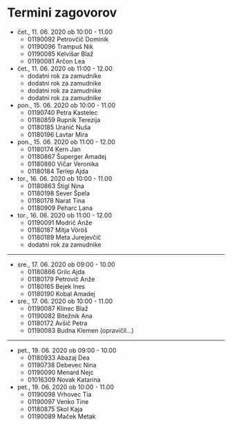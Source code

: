 # Termini zagovorov

- čet., 11. 06. 2020 ob 10:00 - 11.00   
    + 01190092 Petrovčič Dominik
    + 01190096 Trampuš Nik
    + 01190085 Kelvišar Blaž
    + 01190081 Arčon Lea
- čet., 11. 06. 2020 ob 11:00 - 12.00
    + dodatni rok za zamudnike
    + dodatni rok za zamudnike
    + dodatni rok za zamudnike
    + dodatni rok za zamudnike
- pon., 15. 06. 2020 ob 10:00 - 11.00   
    + 01190740 Petra Kastelec
    + 01180859 Rupnik Terezija
    + 01180185 Uranič Nuša
    + 01180196 Lavtar Mira
- pon., 15. 06. 2020 ob 11:00 - 12.00   
    + 01180174 Kern Jan
    + 01180867 Šuperger Amadej
    + 01180860 Vičar Veronika
    + 01180184 Terlep Ajda
- tor., 16. 06. 2020 ob 10:00 - 11.00   
    + 01180863 Štigl Nina
    + 01180198 Sever Špela
    + 01180178 Narat Tina
    + 01180909 Peharc Lana
- tor., 16. 06. 2020 ob 11:00 - 12.00
    + 01190091 Modrič Anže
    + 01180187 Mitja Vöröš
    + 01180189 Meta Jurejevčič
    + dodatni rok za zamudnike
---
- sre., 17. 06. 2020 ob 09:00 - 10.00   
    + 01180866 Grilc Ajda
    + 01180179 Petrovič Anže
    + 01180165 Bejek Ines
    + 01180190 Kobal Amadej
- sre., 17. 06. 2020 ob 10:00 - 11.00   
    + 01190087 Klinec Blaž
    + 01190082 Bitežnik Ana
    + 01180172 Avšič Petra
    + 01190083 Budna Klemen (opravičil...)
---
- pet., 19. 06. 2020 ob 09:00 - 10.00   
    + 01180933 Abazaj Dea
    + 01190738 Debevec  Nina
    + 01190090 Menard Nejc
    + 01016309 Novak Katarina
- pet., 19. 06. 2020 ob 10:00 - 11.00   
    + 01190098 Vrhovec Tia
    + 01190097 Venko Tine
    + 01180875 Skol Kaja
    + 01190089 Maček Metak
